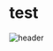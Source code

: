 # test

![header](https://capsule-render.vercel.app/api?type=waving&color=auto&height=300&section=header&text=데이콘XHD%20RookieMa%20팀&fontSize=90)
